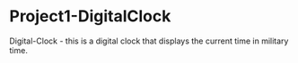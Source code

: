 # Project1-DigitalClock
Digital-Clock - this is a digital clock that displays the current time in military time. 
